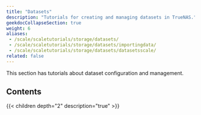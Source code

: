 ```yaml
---
title: "Datasets"
description: "Tutorials for creating and managing datasets in TrueNAS."
geekdocCollapseSection: true
weight: 6
aliases:
 - /scale/scaletutorials/storage/datasets/
 - /scale/scaletutorials/storage/datasets/importingdata/
 - /scale/scaletutorials/storage/datasets/datasetsscale/
related: false
---
```


This section has tutorials about dataset configuration and management.

<div class="noprint">

## Contents

{{< children depth="2" description="true" >}}

</div>
